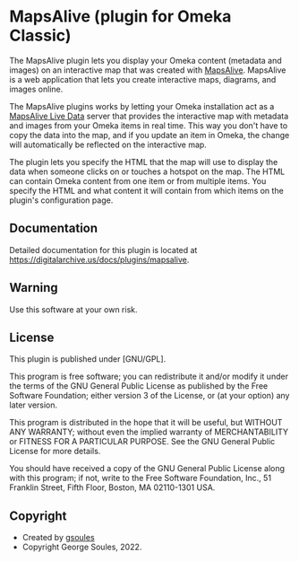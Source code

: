 # MapsAlive (plugin for Omeka Classic)

The MapsAlive plugin lets you display your Omeka content (metadata and images) on an interactive map that was
created with [MapsAlive](https://www.mapsalive.com). MapsAlive is a web application that lets you create
interactive maps, diagrams, and images online.

The MapsAlive plugins works by letting your Omeka installation act as a
[MapsAlive Live Data](https://www.mapsalive.com/docs/livedata-intro/) server that provides the interactive map
with metadata and images from your Omeka items in real time. This way you don't have to copy the data into the
map, and if you update an item in Omeka, the change will automatically be reflected on the interactive map.

The plugin lets you specify the HTML that the map will use to display the data when someone clicks on or touches
a hotspot on the map. The HTML can contain Omeka content from one item or from multiple items. You specify the
HTML and what content it will contain from which items on the plugin's configuration page.

## Documentation
Detailed documentation for this plugin is located at <https://digitalarchive.us/docs/plugins/mapsalive>.

## Warning

Use this software at your own risk.

##  License

This plugin is published under [GNU/GPL].

This program is free software; you can redistribute it and/or modify it under
the terms of the GNU General Public License as published by the Free Software
Foundation; either version 3 of the License, or (at your option) any later
version.

This program is distributed in the hope that it will be useful, but WITHOUT
ANY WARRANTY; without even the implied warranty of MERCHANTABILITY or FITNESS
FOR A PARTICULAR PURPOSE. See the GNU General Public License for more
details.

You should have received a copy of the GNU General Public License along with
this program; if not, write to the Free Software Foundation, Inc.,
51 Franklin Street, Fifth Floor, Boston, MA 02110-1301 USA.

Copyright
---------

* Created by [gsoules](https://github.com/gsoules)
* Copyright George Soules, 2022.

 

 
